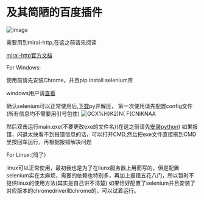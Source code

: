 # 及其简陋的百度插件
![image](https://user-images.githubusercontent.com/93362741/154024768-676fc805-9255-4a86-88e4-10f4a48a78ce.png)

 
 需要用到mirai-http,在这之前请先阅读
 
 [mirai-http官方文档](https://github.com/project-mirai/mirai-api-http)
 
 
 
 
 
For Windows:


使用前请先安装Chrome，并且pip install selenium库

windows用户请[查看](https://blog.csdn.net/shykevin/article/details/108802053?ops_request_misc=%257B%2522request%255Fid%2522%253A%2522164489415616780271548606%2522%252C%2522scm%2522%253A%252220140713.130102334..%2522%257D&request_id=164489415616780271548606&biz_id=0&utm_medium=distribute.pc_search_result.none-task-blog-2~all~top_positive~default-1-108802053.first_rank_v2_pc_rank_v29&utm_term=selenium%E5%AE%89%E8%A3%85chrome%E9%A9%B1%E5%8A%A8&spm=1018.2226.3001.4187)


确认selenium可以正常使用后,[下载](https://github.com/daisy524/Baidubike/releases/tag/baidu)py并解压，
第一次使用请先配置config文件(所有信息均不需要用引号包住)
![GCX%H}K2)N( $F($CNIKNAA](https://user-images.githubusercontent.com/93362741/154023750-879aff98-ac40-4bfb-b725-7981164dcec7.png)


然后双击运行main.exe(不要更改exe的文件名)(在这之前请先[安装python](https://blog.csdn.net/qq_45502336/article/details/109531599?ops_request_misc=%257B%2522request%255Fid%2522%253A%2522164490905916780271543964%2522%252C%2522scm%2522%253A%252220140713.130102334..%2522%257D&request_id=164490905916780271543964&biz_id=0&utm_medium=distribute.pc_search_result.none-task-blog-2~all~top_positive~default-1-109531599.first_rank_v2_pc_rank_v29&utm_term=%E5%AE%89%E8%A3%85python&spm=1018.2226.3001.4187))
如果报错，闪退太快看不到报错信息的话，可以打开CMD,然后把exe文件直接拖到CMD里按回车运行，再根据报错解决问题















For Linux:(鸽了）


linux可以正常使用，最初我也是为了在liunx服务器上用而写的，但是配置selenium实在太麻烦，需要的依赖也特别多，再加上报错五花八门，所以暂时不提供linux的使用方法(其实是自己讲不清楚)
如果恰好配置了selenium并且安装了对应版本的chromedriver和chrome的，可以试着运行。

